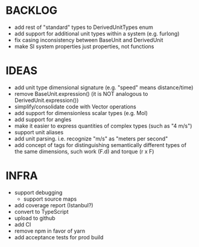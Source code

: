 # BACKLOG
* add rest of "standard" types to DerivedUnitTypes enum
* add support for additional unit types within a system (e.g. furlong)
* fix casing inconsistency between BaseUnit and DerivedUnit
* make SI system properties just properties, not functions

# IDEAS
- add unit type dimensional signature (e.g. "speed" means distance/time)
- remove BaseUnit.expression() (it is NOT analogous to DerivedUnit.expression())
- simplify/consolidate code with Vector operations
- add support for dimensionless scalar types (e.g. Mol)
- add support for angles
- make it easier to express quantities of complex types (such as "4 m/s")
- support unit aliases
- add unit parsing.  i.e. recognize "m/s" as "meters per second"
- add concept of tags for distinguishing semantically different types of the same dimensions, such work (F.d) and torque (r x F)

# INFRA
- support debugging
  -   support source maps
- add coverage report (Istanbul?)
- convert to TypeScript
- upload to github
- add CI
- remove npm in favor of yarn
- add acceptance tests for prod build
